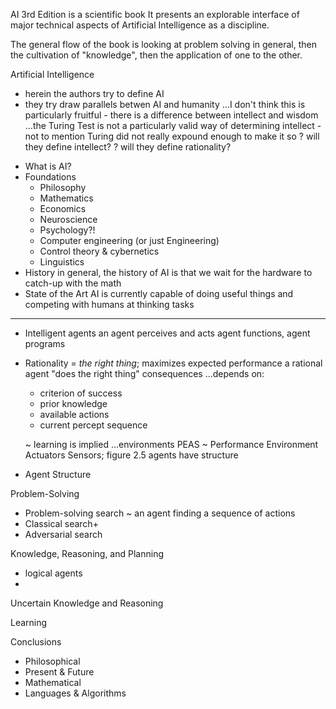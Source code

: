 AI 3rd Edition is a scientific book
It presents an explorable interface of major technical aspects of Artificial Intelligence as a discipline.

The general flow of the book is looking at problem solving in general, then the cultivation of "knowledge", then the application of one to the other.


Artificial Intelligence
+ herein the authors try to define AI
+ they try draw parallels betwen AI and humanity
	...I don't think this is particularly fruitful - there is a difference between intellect and wisdom
	...the Turing Test is not a particularly valid way of determining intellect - not to mention Turing did not really expound enough to make it so
? will they define intellect?
? will they define rationality?

- What is AI?
- Foundations
	- Philosophy
	- Mathematics
	- Economics
	- Neuroscience
	- Psychology?!
	- Computer engineering (or just Engineering)
	- Control theory & cybernetics
	- Linguistics
- History
	in general, the history of AI is that we wait for the hardware to catch-up with the math
- State of the Art
	AI is currently capable of doing useful things and competing with humans at thinking tasks
---

- Intelligent agents
	an agent perceives and acts
	agent functions, agent programs
- Rationality = _the right thing_; maximizes expected performance
	a rational agent "does the right thing"
	consequences
	...depends on:
	* criterion of success
	* prior knowledge
	* available actions
	* current percept sequence

	~ learning is implied
	...environments
	PEAS ~ Performance Environment Actuators Sensors; figure 2.5
	agents have structure

- Agent Structure


Problem-Solving
- Problem-solving search
	~ an agent finding a sequence of actions
- Classical search+
- Adversarial search


Knowledge, Reasoning, and Planning
- logical agents
- 


Uncertain Knowledge and Reasoning


Learning


Conclusions
- Philosophical
- Present & Future
- Mathematical
- Languages & Algorithms
